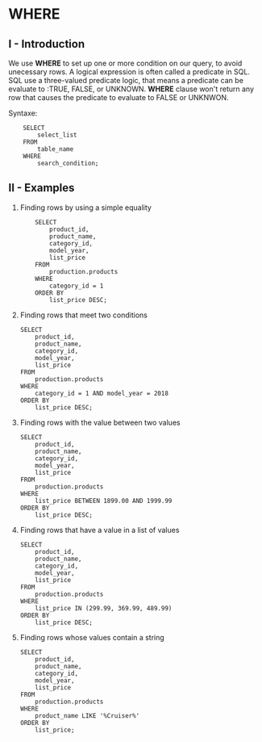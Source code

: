 # WHERE
## I - Introduction
We use __WHERE__ to set up one or more condition on our query, to avoid unecessary rows.
A logical expression is often called a predicate in SQL.
SQL use a three-valued predicate logic, that means a predicate can be evaluate to :TRUE, FALSE, or UNKNOWN.
__WHERE__ clause won't return any row that causes the predicate to evaluate to FALSE or UNKNWON.

Syntaxe:
```
    SELECT
        select_list
    FROM
        table_name
    WHERE
        search_condition;
```
## II - Examples
1. Finding rows by using a simple equality
    ```
        SELECT
            product_id,
            product_name,
            category_id,
            model_year,
            list_price
        FROM
            production.products
        WHERE
            category_id = 1
        ORDER BY
            list_price DESC;
    ```
2. Finding rows that meet two conditions
    ```
    SELECT
        product_id,
        product_name,
        category_id,
        model_year,
        list_price
    FROM
        production.products
    WHERE
        category_id = 1 AND model_year = 2018
    ORDER BY
        list_price DESC;
    ```
3. Finding rows with the value between two values
    ```
    SELECT
        product_id,
        product_name,
        category_id,
        model_year,
        list_price
    FROM
        production.products
    WHERE
        list_price BETWEEN 1899.00 AND 1999.99
    ORDER BY
        list_price DESC;
    ```
4. Finding rows that have a value in a list of values
    ```
    SELECT
        product_id,
        product_name,
        category_id,
        model_year,
        list_price
    FROM
        production.products
    WHERE
        list_price IN (299.99, 369.99, 489.99)
    ORDER BY
        list_price DESC;
    ```
5. Finding rows whose values contain a string
    ```
    SELECT
        product_id,
        product_name,
        category_id,
        model_year,
        list_price
    FROM
        production.products
    WHERE
        product_name LIKE '%Cruiser%'
    ORDER BY
        list_price;
    ```
    